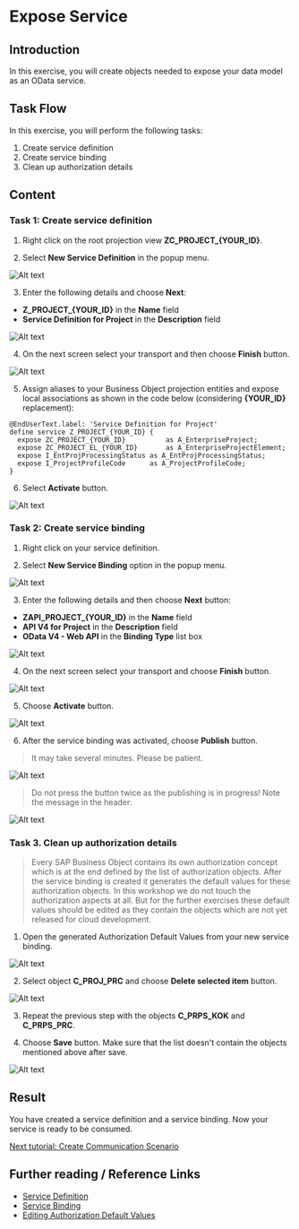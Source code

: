 # Expose Service

## Introduction 

In this exercise, you will create objects needed to expose your data model as an OData service.

## Task Flow  

In this exercise, you will perform the following tasks:

1. Create service definition
2. Create service binding
3. Clean up authorization details

## Content

### Task 1: Create service definition

1. Right click on the root projection view **ZC_PROJECT_{YOUR_ID}**.

2. Select **New Service Definition** in the popup menu.

  ![Alt text](img/0180-new-service-definition.png) 

3. Enter the following details and choose **Next**:
  - **Z_PROJECT_{YOUR_ID}** in the **Name** field
  - **Service Definition for Project** in the **Description** field

  ![Alt text](img/0190-service-definition-details.png)

4. On the next screen select your transport and then choose **Finish** button.

  ![Alt text](img/0200-transport-for-service-definition.png) 

5. Assign aliases to your Business Object projection entities and expose local associations as shown in the code below (considering **{YOUR_ID}** replacement):

  ~~~abap
  @EndUserText.label: 'Service Definition for Project'
  define service Z_PROJECT_{YOUR_ID} {
    expose ZC_PROJECT_{YOUR_ID}          as A_EnterpriseProject;
    expose ZC_PROJECT_EL_{YOUR_ID}       as A_EnterpriseProjectElement;
    expose I_EntProjProcessingStatus as A_EntProjProcessingStatus;
    expose I_ProjectProfileCode      as A_ProjectProfileCode;
  }
  ~~~

6. Select **Activate** button.

  ![Alt text](img/0210-activate-service-definition.png) 

### Task 2: Create service binding

1. Right click on your service definition.

2. Select **New Service Binding** option in the popup menu.

  ![Alt text](img/0220-new-service-binding.png) 

3. Enter the following details and then choose **Next** button:
  - **ZAPI_PROJECT_{YOUR_ID}** in the **Name** field
  - **API V4 for Project** in the **Description** field
  - **OData V4 - Web API** in the **Binding Type** list box

  ![Alt text](img/0230-service-binding-details.png) 

4. On the next screen select your transport and choose **Finish** button.

  ![Alt text](img/0240-transport-for-service-binding.png) 

5. Choose **Activate** button.

  ![Alt text](img/0250-activate-service-binding.png)

6. After the service binding was activated, choose **Publish** button.  

> It may take several minutes. Please be patient.

  ![Alt text](img/0260-publish-service-binding.png)

> Do not press the button twice as the publishing is in progress! Note the message in the header:

  ![Alt text](img/0261-publishing-in-progress.png)

### Task 3. Clean up authorization details

> Every SAP Business Object contains its own authorization concept which is at the end defined by the list of authorization objects. After the service binding is created it generates the default values for these authorization objects. In this workshop we do not touch the authorization aspects at all. But for the further exercises these default values should be edited as they contain the objects which are not yet released for cloud development.

1. Open the generated Authorization Default Values from your new service binding.

  ![Alt text](img/0262-edit-authorization-default-values.png) 

2. Select object **C_PROJ_PRC** and choose **Delete selected item** button.

  ![Alt text](img/0264-delete-prc-object.png) 

3. Repeat the previous step with the objects **C_PRPS_KOK** and **C_PRPS_PRC**.

4. Choose **Save** button. Make sure that the list doesn't contain the objects mentioned above after save.

  ![Alt text](img/0266-save-default-values.png)

## Result

You have created a service definition and a service binding. Now your service is ready to be consumed. 

[Next tutorial: Create Communication Scenario](./scenario.md)

## Further reading / Reference Links

- [Service Definition](https://help.sap.com/docs/ABAP_PLATFORM_NEW/fc4c71aa50014fd1b43721701471913d/b09e4d53bfca4544a9f8910bcc2cd9d6.html)
- [Service Binding](https://help.sap.com/docs/ABAP_PLATFORM_NEW/fc4c71aa50014fd1b43721701471913d/b58a3c27df4e406f9335d4b346f6be04.html)
- [Editing Authorization Default Values](https://help.sap.com/docs/SAP_S4HANA_CLOUD/6aa39f1ac05441e5a23f484f31e477e7/266999e6b9244e728583e10dbbffc8bd.html)
